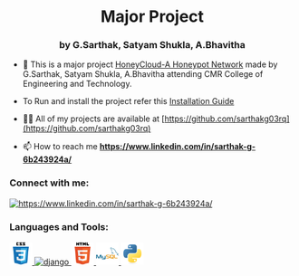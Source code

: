 <h1 align="center">Major Project</h1>
<h3 align="center">by G.Sarthak, Satyam Shukla, A.Bhavitha</h3>

- 🔭 This is a major project [HoneyCloud-A Honeypot Network](https://github.com/sarthakg03rq/HoneyCloud-A-Honeypot-Network-Approach-for-Enhanced-Security-to-the-Cloud/tree/main) made by G.Sarthak, Satyam Shukla, A.Bhavitha attending CMR College of Engineering and Technology.
  
- To Run and install the project refer this [Installation Guide](https://docs.google.com/document/d/1zG5soBV-xj5FKkJpIXUyVW6eZG2Gswqi/edit?usp=sharing&ouid=115128066264249640144&rtpof=true&sd=true)

- 👨‍💻 All of my projects are available at [https://github.com/sarthakg03rq](https://github.com/sarthakg03rq)

- 📫 How to reach me **https://www.linkedin.com/in/sarthak-g-6b243924a/**

<h3 align="left">Connect with me:</h3>
<p align="left">
<a href="https://linkedin.com/in/https://www.linkedin.com/in/sarthak-g-6b243924a/" target="blank"><img align="center" src="https://raw.githubusercontent.com/rahuldkjain/github-profile-readme-generator/master/src/images/icons/Social/linked-in-alt.svg" alt="https://www.linkedin.com/in/sarthak-g-6b243924a/" height="30" width="40" /></a>
</p>

<h3 align="left">Languages and Tools:</h3>
<p align="left"> <a href="https://www.w3schools.com/css/" target="_blank" rel="noreferrer"> <img src="https://raw.githubusercontent.com/devicons/devicon/master/icons/css3/css3-original-wordmark.svg" alt="css3" width="40" height="40"/> </a> <a href="https://www.djangoproject.com/" target="_blank" rel="noreferrer"> <img src="https://cdn.worldvectorlogo.com/logos/django.svg" alt="django" width="40" height="40"/> </a> <a href="https://www.w3.org/html/" target="_blank" rel="noreferrer"> <img src="https://raw.githubusercontent.com/devicons/devicon/master/icons/html5/html5-original-wordmark.svg" alt="html5" width="40" height="40"/> </a> <a href="https://www.mysql.com/" target="_blank" rel="noreferrer"> <img src="https://raw.githubusercontent.com/devicons/devicon/master/icons/mysql/mysql-original-wordmark.svg" alt="mysql" width="40" height="40"/> </a> <a href="https://www.python.org" target="_blank" rel="noreferrer"> <img src="https://raw.githubusercontent.com/devicons/devicon/master/icons/python/python-original.svg" alt="python" width="40" height="40"/> </a> </p>
